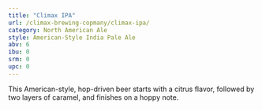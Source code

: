 ```yaml
---
title: "Climax IPA"
url: /climax-brewing-copmany/climax-ipa/
category: North American Ale
style: American-Style India Pale Ale
abv: 6
ibu: 0
srm: 0
upc: 0
---
```

This American-style, hop-driven beer starts with a citrus flavor, followed by two layers of caramel, and finishes on a hoppy note.
